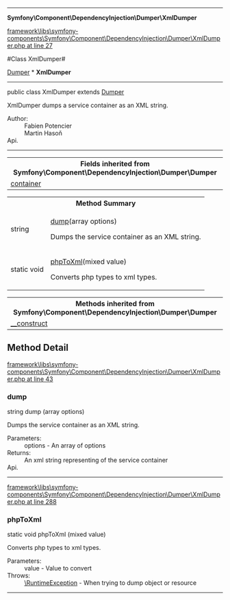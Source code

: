 

- - -

**Symfony\Component\DependencyInjection\Dumper\XmlDumper**


<a href="https://github.com/JeyDotC/Hirudo/blob/master/framework/libs/symfony-components/Symfony/Component/DependencyInjection/Dumper/XmlDumper.php#L27" >framework\libs\symfony-components\Symfony\Component\DependencyInjection\Dumper\XmlDumper.php at line 27</a>

#Class XmlDumper#

<a href="https://github.com/JeyDotC/Hirudo-docs/blob/master/symfony/component/dependencyinjection/dumper/dumper.md">Dumper</a>
    * **XmlDumper**




- - -

<p class="signature"><span class='k'>public  class</span> <span class='nx'>XmlDumper</span>
extends <a href="https://github.com/JeyDotC/Hirudo-docs/blob/master/symfony/component/dependencyinjection/dumper/dumper.md">Dumper</a>

</p>

<div class="comment" id="overview_description"><p>XmlDumper dumps a service container as an XML string.</p></div>

<dl>
<dt>Author:</dt>
<dd>Fabien Potencier <fabien@symfony.com></dd>
<dd>Martin Hasoň <martin.hason@gmail.com></dd>
<dt>Api.</dt>
</dl>


- - -

<table class="inherit">
<tr><th colspan="2">Fields inherited from Symfony\Component\DependencyInjection\Dumper\Dumper</th></tr>
<tr><td><a href="https://github.com/JeyDotC/Hirudo-docs/blob/master/symfony/component/dependencyinjection/dumper/dumper.md">container</a></td></tr></table>

<table id="summary_method">
<tr><th colspan="2">Method Summary</th></tr>
<tr>
<td><span class='k'></span> <span class='nx'>string</span></td>
<td class="description"><p class="name"><a href="#dump">dump</a>(array options)</p><p class="description">Dumps the service container as an XML string.</p></td>
</tr>
<tr>
<td><span class='k'>static </span> <span class='nx'>void</span></td>
<td class="description"><p class="name"><a href="#phptoxml">phpToXml</a>(mixed value)</p><p class="description">Converts php types to xml types.</p></td>
</tr>
</table>

<table class="inherit">
<tr><th colspan="2">Methods inherited from Symfony\Component\DependencyInjection\Dumper\Dumper</th></tr>
<tr><td><a href="https://github.com/JeyDotC/Hirudo-docs/blob/master/symfony/component/dependencyinjection/dumper/dumper.md">__construct</a></td></tr></table>

<h2 id="detail_method">Method Detail</h2>

<a href="https://github.com/JeyDotC/Hirudo/blob/master/framework/libs/symfony-components/Symfony/Component/DependencyInjection/Dumper/XmlDumper.php#L43" >framework\libs\symfony-components\Symfony\Component\DependencyInjection\Dumper\XmlDumper.php at line 43</a>

<h3 id="dump()">dump</h3>
<span class='k'></span> <span class='nx'>string</span> <span class='nf'>dump</span> (array options)

<div class="details">
<p>Dumps the service container as an XML string.</p><dl>
<dt>Parameters:</dt>
<dd>options - An array of options</dd>
<dt>Returns:</dt>
<dd>An xml string representing of the service container</dd>
<dt>Api.</dt>
</dl>

</div>

- - -


<a href="https://github.com/JeyDotC/Hirudo/blob/master/framework/libs/symfony-components/Symfony/Component/DependencyInjection/Dumper/XmlDumper.php#L288" >framework\libs\symfony-components\Symfony\Component\DependencyInjection\Dumper\XmlDumper.php at line 288</a>

<h3 id="phpToXml()">phpToXml</h3>
<span class='k'>static </span> <span class='nx'>void</span> <span class='nf'>phpToXml</span> (mixed value)

<div class="details">
<p>Converts php types to xml types.</p><dl>
<dt>Parameters:</dt>
<dd>value - Value to convert</dd>
<dt>Throws:</dt>
<dd><a href="../../../../symfony/component/dependencyinjection/exception/runtimeexception.html">\RuntimeException</a> - When trying to dump object or resource</dd>
</dl>

</div>

- - -


